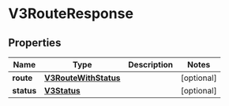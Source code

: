 # V3RouteResponse

## Properties
Name | Type | Description | Notes
------------ | ------------- | ------------- | -------------
**route** | [**V3RouteWithStatus**](V3RouteWithStatus.md) |  |  [optional]
**status** | [**V3Status**](V3Status.md) |  |  [optional]
